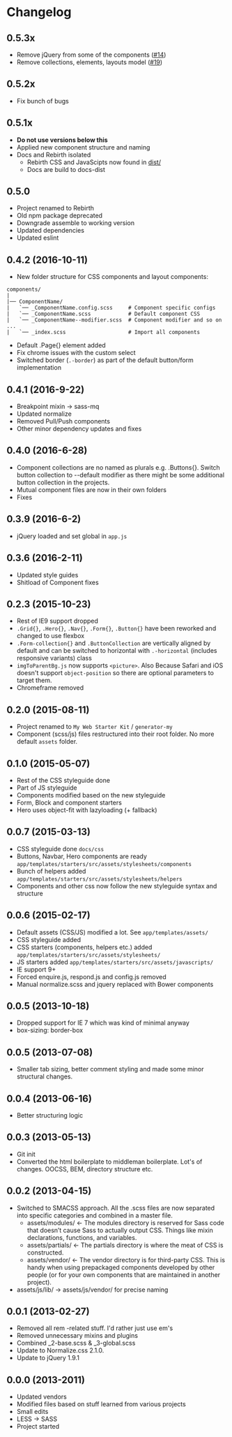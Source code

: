 # Changelog

## 0.5.3x
 
* Remove jQuery from some of the components ([#14]([../../issues/14))
* Remove collections, elements, layouts model ([#19]([../../issues/19))

## 0.5.2x

* Fix bunch of bugs

## 0.5.1x

* **Do not use versions below this**
* Applied new component structure and naming
* Docs and Rebirth isolated
    * Rebirth CSS and JavaScipts now found in [dist/](dist/)
    * Docs are build to docs-dist

## 0.5.0

* Project renamed to Rebirth
* Old npm package deprecated
* Downgrade assemble to working version
* Updated dependencies
* Updated eslint

## 0.4.2 (2016-10-11)

* New folder structure for CSS components and layout components:

```
components/
|
|── ComponentName/
|   `── _ComponentName.config.scss     # Component specific configs
|   `── _ComponentName.scss            # Default component CSS
|   `── _ComponentName--modifier.scss  # Component modifier and so on ...
|   `── _index.scss                    # Import all components
```

* Default .Page{} element added
* Fix chrome issues with the custom select
* Switched border (`.-border`) as part of the default button/form implementation

## 0.4.1 (2016-9-22)

* Breakpoint mixin -> sass-mq
* Updated normalize
* Removed Pull/Push components
* Other minor dependency updates and fixes

## 0.4.0 (2016-6-28)

* Component collections are no named as plurals e.g. .Buttons{}. Switch button collection to --default modifier as there might be some additional button collection in the projects.
* Mutual component files are now in their own folders
* Fixes

## 0.3.9 (2016-6-2)

* jQuery loaded and set global in `app.js`

## 0.3.6 (2016-2-11)

* Updated style guides
* Shitload of Component fixes

## 0.2.3 (2015-10-23)

* Rest of IE9 support dropped
* `.Grid{}`, `.Hero{}`, `.Nav{}`, `.Form{}`, `.Button{}` have been reworked and changed to use flexbox
* `.Form-collection{}` and `.ButtonCollection` are vertically aligned by default and can be switched to horizontal with `.-horizontal` (includes responsive variants) class
* `imgToParentBg.js` now supports `<picture>`. Also Because Safari and iOS doesn't support `object-position` so there are optional parameters to target them.
* Chromeframe removed

## 0.2.0 (2015-08-11)

* Project renamed to `My Web Starter Kit` / `generator-my`
* Component (scss/js) files restructured into their root folder. No more default `assets` folder.

## 0.1.0 (2015-05-07)
* Rest of the CSS styleguide done
* Part of JS styleguide 
* Components modified based on the new styleguide
* Form, Block and component starters
* Hero uses object-fit with lazyloading (+ fallback)

## 0.0.7 (2015-03-13)
* CSS styleguide done ```docs/css```
* Buttons, Navbar, Hero components are ready ```app/templates/starters/src/assets/stylesheets/components```
* Bunch of helpers added ```app/templates/starters/src/assets/stylesheets/helpers```
* Components and other css now follow the new styleguide syntax and structure

## 0.0.6 (2015-02-17)
* Default assets (CSS/JS) modified a lot. See ```app/templates/assets/```
* CSS styleguide added
* CSS starters (components, helpers etc.) added ```app/templates/starters/src/assets/stylesheets/```
* JS starters added ```app/templates/starters/src/assets/javascripts/```
* IE support 9+
* Forced enquire.js, respond.js and config.js removed
* Manual normalize.scss and jquery replaced with Bower components

## 0.0.5 (2013-10-18)
* Dropped support for IE 7 which was kind of minimal anyway
* box-sizing: border-box

## 0.0.5 (2013-07-08)

* Smaller tab sizing, better comment styling and made some minor structural changes.

## 0.0.4 (2013-06-16)

* Better structuring logic

## 0.0.3 (2013-05-13)

* Git init
* Converted the html boilerplate to middleman boilerplate. Lot's of changes. OOCSS, BEM, directory structure etc.

## 0.0.2 (2013-04-15)

* Switched to SMACSS approach. All the .scss files are now separated into specific categories and combined in a master file.
    * assets/modules/ <- The modules directory is reserved for Sass code that doesn’t cause Sass to actually output CSS. Things like mixin declarations, functions, and variables.
    * assets/partials/ <- The partials directory is where the meat of CSS is constructed.
    * assets/vendor/ <- The vendor directory is for third-party CSS. This is handy when using prepackaged components developed by other people (or for your own components that are maintained in another project).
* assets/js/lib/ -> assets/js/vendor/ for precise naming

## 0.0.1 (2013-02-27)

* Removed all rem -related stuff. I'd rather just use em's
* Removed unnecessary mixins and plugins
* Combined _2-base.scss & _3-global.scss
* Update to Normalize.css 2.1.0.
* Update to jQuery 1.9.1

## 0.0.0 (2013-2011)

* Updated vendors
* Modified files based on stuff learned from various projects
* Small edits
* LESS -> SASS
* Project started
